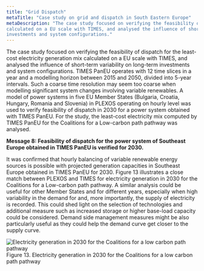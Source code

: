 ```yaml
---
title: "Grid Dispatch"
metaTitle: "Case study on grid and dispatch in South Eastern Europe"
metaDescription: "The case study focused on verifying the feasibility of dispatch for the least-cost electricity generation mix
calculated on a EU scale with TIMES, and analysed the influence of short-term variability on long-term
investments and system configurations."
---
```


The case study focused on verifying the feasibility of dispatch for the least-cost electricity generation mix calculated on a EU scale with TIMES, and analysed the influence of short-term variability on long-term investments and system configurations. TIMES PanEU operates with 12 time slices in a year and a modelling horizon between 2015 and 2050, divided into 5-year intervals. Such a coarse time resolution may seem too coarse when modelling significant system changes involving variable renewables. A model of power systems in five EU Member States (Bulgaria, Croatia, Hungary, Romania and Slovenia) in PLEXOS operating on hourly level was used to verify feasibility of dispatch in 2030 for a power system obtained with TIMES PanEU. For the study, the least-cost electricity mix computed by TIMES PanEU for the Coalitions for a Low-carbon path pathway was analysed.

**Message 8: Feasibility of dispatch for the power system of Southeast Europe obtained in TIMES PanEU is verified for 2030.**

It was confirmed that hourly balancing of variable renewable energy sources is possible with projected generation capacities in Southeast Europe obtained in TIMES PanEU for 2030. Figure 13 illustrates a close match between PLEXOS and TIMES for electricity generation in 2030 for the Coalitions for a Low-carbon path pathway. A similar analysis could be useful for other Member States and for different years, especially when high variability in the demand for and, more importantly, the supply of electricity is recorded. This could shed light on the selection of technologies and additional measure such as increased storage or higher base-load capacity could be considered. Demand side management measures might be also particularly useful as they could help the demand curve get closer to the supply curve.

![Electricity generation in 2030 for the Coalitions for a low carbon path pathway](./gridDispatch.png)
Figure 13. Electricity generation in 2030 for the Coalitions for a low carbon path pathway
